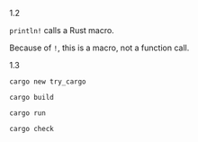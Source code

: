 1.2

`println!` calls a Rust macro.

Because of `!`, this is a macro, not a function call.

1.3

`cargo new try_cargo`

`cargo build`

`cargo run`

`cargo check`
